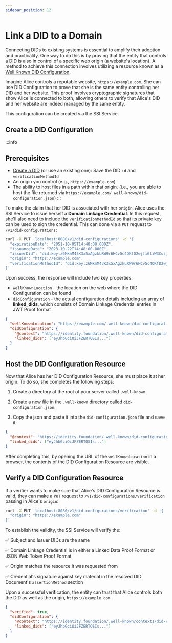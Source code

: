 ```yaml
---
sidebar_position: 12
---
```


# Link a DID to a Domain

Connecting DIDs to existing systems is essential to amplify their adoption and practicality. One way to do this is by proving that the entity that controls a DID is also in control of a specific web origin (a website's location). A method to achieve this connection involves utilizing a resource known as a [Well Known DID Configuration](https://identity.foundation/.well-known/resources/did-configuration/).

Imagine Alice controls a reputable website, `https://example.com`. She can use DID Configuration to prove that she is the same entity controlling her DID and her website. This proof involves cryptographic signatures that show Alice is connected to both, allowing others to verify that Alice's DID and her website are indeed managed by the same entity.

This configuration can be created via the SSI Service.

## Create a DID Configuration

:::info
## Prerequisites

- [Create a DID](create-did) (or use an existing one): Save the DID `id` and `verificationMethodId`
- An origin you control (e.g., `https://example.com`)
- The ability to host files in a path within that origin. (i.e., you are able to host the file returned via `https://example.com/.well-known/did-configuration.json`)
:::

To make the claim that her DID is associated with her `origin`, Alice uses the SSI Service to issue herself a **Domain Linkage Credential**. In this request, she'll also need to include the `verificationMethodId` so that its private key can be used to sign the credential. This can done via a `PUT` request to `/v1/did-configurations`:

```bash
curl -X PUT 'localhost:8080/v1/did-configurations' -d '{
  "expirationDate": "2051-10-05T14:48:00.000Z",
  "issuanceDate": "2023-10-22T14:48:00.000Z",
  "issuerDid": "did:key:z6MkmM43K3x5xAgzkLRW9r6HCv5c4QKfD2wjfi6tiW3CuzjZ",
  "origin": "https://example.com",
  "verificationMethodId": "did:key:z6MkmM43K3x5xAgzkLRW9r6HCv5c4QKfD2wjfi6tiW3CuzjZ#z6MkmM43K3x5xAgzkLRW9r6HCv5c4QKfD2wjfi6tiW3CuzjZ"
}'
```

Upon success, the response will include two key properties:

- `wellKnownLocation` - the location on the web where the DID Configuration can be found
- `didConfiguration` - the actual configuration details including an array of **linked_dids**, which consists of Domain Linkage Credential entries in JWT Proof format

```json
{
  "wellKnownLocation": "https://example.com/.well-known/did-configuration.json",
  "didConfiguration": {
    "@context": "https://identity.foundation/.well-known/did-configuration/v1",
    "linked_dids": ["eyJhbGciOiJFZERTQSIs..."]
  }
}
```

## Host the DID Configuration Resource

Now that Alice has her DID Configuration Resource, she must place it at her origin. To do so, she completes the following steps:

1. Create a directory at the root of your server called `.well-known`.

2. Create a new file in the `.well-known` directory called `did-configuration.json`.

3. Copy the json and paste it into the `did-configuration.json` file and save it:

```json
{
  "@context": "https://identity.foundation/.well-known/did-configuration/v1",
  "linked_dids": ["eyJhbGciOiJFZERTQSIs..."]
}
```

After completing this, by opening the URL of the `wellKnownLocation` in a browser, the contents of the DID Configuration Resource are visible.

## Verify a DID Configuration Resource

If a verifier wants to make sure that Alice's DID Configuration Resource is valid, they can make a `PUT` request to `/v1/did-configurations/verification` passing in Alice's `origin`:

```bash
curl -X PUT 'localhost:8080/v1/did-configurations/verification' -d '{
  "origin": "https://example.com"
}'
```

To establish the validity, the SSI Service will verify the:

✅ Subject and Issuer DIDs are the same

✅ Domain Linkage Credential is in either a Linked Data Proof Format or JSON Web Token Proof Format

✅ Origin matches the resource it was requested from

✅ Credential's signature against key material in the resolved DID Document's `assertionMethod` section

Upon a successful verification, the entity can trust that Alice controls both the DID as well as the origin, `https://example.com`.

```json
{
  "verified": true,
  "didConfiguration": {
    "@context": "https://identity.foundation/.well-known/contexts/did-configuration-v0.0.jsonld",
    "linked_dids": ["eyJhbGciOiJFZERTQSIs..."]
  }
}
```
